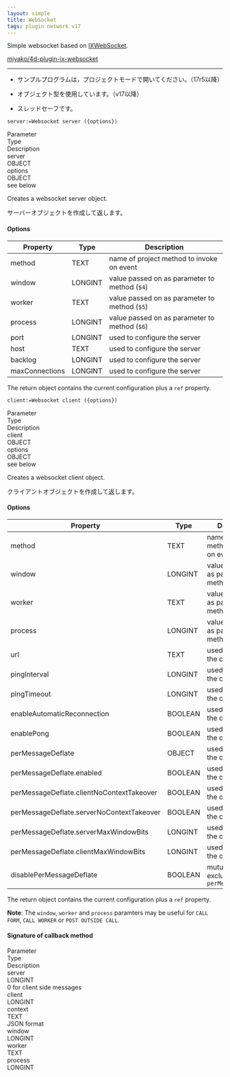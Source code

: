 ```yaml
---
layout: simple
title: WebSocket
tags: plugin network v17
---
```


Simple websocket based on [IXWebSocket](https://github.com/machinezone/IXWebSocket).

<!--more-->

[miyako/4d-plugin-ix-websocket](https://github.com/miyako/4d-plugin-ix-websocket)

---

* サンプルプログラムは，プロジェクトモードで開いてください。（17r5以降）

* オブジェクト型を使用しています。（v17以降）

* スレッドセーフです。

```
server:=Websocket server ({options})
```

<div class="grid">
  <div class="syntax-th cell cell--2">Parameter</div>
  <div class="syntax-th cell cell--2">Type</div>
  <div class="syntax-th cell cell--8">Description</div>
  <div class="syntax-td cell cell--2">server</div>
  <div class="syntax-td cell cell--2">OBJECT</div>
  <div class="syntax-td cell cell--8"></div>  
  <div class="syntax-td cell cell--2">options</div>
  <div class="syntax-td cell cell--2">OBJECT</div>
  <div class="syntax-td cell cell--8">see below</div>   
</div>

Creates a websocket server object.

サーバーオブジェクトを作成して返します。

#### Options

Property|Type|Description
------------|------|----
method|TEXT|name of project method to invoke on event
window|LONGINT|value passed on as parameter to method (``$4``)
worker|TEXT|value passed on as parameter to method (``$5``)
process|LONGINT|value passed on as parameter to method (``$6``)
port|LONGINT|used to configure the server 
host|TEXT|used to configure the server 
backlog|LONGINT|used to configure the server 
maxConnections|LONGINT|used to configure the server 

The return object contains the current configuration plus a ``ref`` property.

```
client:=Websocket client ({options})
```

<div class="grid">
<div class="syntax-th cell cell--2">Parameter</div>
<div class="syntax-th cell cell--2">Type</div>
<div class="syntax-th cell cell--8">Description</div>
<div class="syntax-td cell cell--2">client</div>
<div class="syntax-td cell cell--2">OBJECT</div>
<div class="syntax-td cell cell--8"></div>  
<div class="syntax-td cell cell--2">options</div>
<div class="syntax-td cell cell--2">OBJECT</div>
<div class="syntax-td cell cell--8">see below</div>   
</div>

Creates a websocket client object.

クライアントオブジェクトを作成して返します。

#### Options

Property|Type|Description
------------|------|----
method|TEXT|name of project method to invoke on event
window|LONGINT|value passed on as parameter to method (``$4``)
worker|TEXT|value passed on as parameter to method (``$5``)
process|LONGINT|value passed on as parameter to method (``$6``)
url|TEXT|used to configure the client 
pingInterval|LONGINT|used to configure the client 
pingTimeout|LONGINT|used to configure the client 
enableAutomaticReconnection|BOOLEAN|used to configure the client 
enablePong|BOOLEAN|used to configure the client 
perMessageDeflate|OBJECT|used to configure the client 
perMessageDeflate.enabled|BOOLEAN|used to configure the client 
perMessageDeflate.clientNoContextTakeover|BOOLEAN|used to configure the client 
perMessageDeflate.serverNoContextTakeover|BOOLEAN|used to configure the client 
perMessageDeflate.serverMaxWindowBits|LONGINT|used to configure the client 
perMessageDeflate.clientMaxWindowBits|LONGINT|used to configure the client 
disablePerMessageDeflate|BOOLEAN|mutually excludive with ``perMessageDeflate``

The return object contains the current configuration plus a ``ref`` property.

**Note**: The ``window``, ``worker`` and ``process`` paramters may be useful for ``CALL FORM``,  ``CALL WORKER`` or ``POST OUTSIDE CALL``.

#### Signature of callback method

<div class="grid">
<div class="syntax-th cell cell--2">Parameter</div>
<div class="syntax-th cell cell--2">Type</div>
<div class="syntax-th cell cell--8">Description</div>
<div class="syntax-td cell cell--2">server</div>
<div class="syntax-td cell cell--2">LONGINT</div>
<div class="syntax-td cell cell--8">0 for client side messages</div>  
<div class="syntax-td cell cell--2">client</div>
<div class="syntax-td cell cell--2">LONGINT</div>
<div class="syntax-td cell cell--8"></div>   
<div class="syntax-td cell cell--2">context</div>
<div class="syntax-td cell cell--2">TEXT</div>
<div class="syntax-td cell cell--8">JSON format</div>   
<div class="syntax-td cell cell--2">window</div>
<div class="syntax-td cell cell--2">LONGINT</div>
<div class="syntax-td cell cell--8"></div>   
<div class="syntax-td cell cell--2">worker</div>
<div class="syntax-td cell cell--2">TEXT</div>
<div class="syntax-td cell cell--8"></div>   
<div class="syntax-td cell cell--2">process</div>
<div class="syntax-td cell cell--2">LONGINT</div>
<div class="syntax-td cell cell--8"></div>   
</div>
